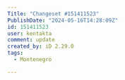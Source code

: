 ```yaml
---
Title: "Changeset #151411523"
PublishDate: "2024-05-16T14:28:09Z"
id: 151411523
user: kentakta
comment: update
created_by: iD 2.29.0
tags:
  - Montenegro

---
```

